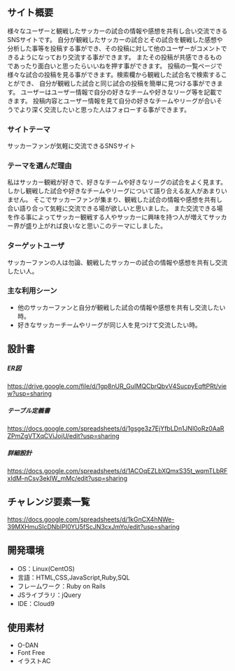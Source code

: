 # <SOCCERZONE>

## サイト概要
様々なユーザーと観戦したサッカーの試合の情報や感想を共有し合い交流できるSNSサイトです。 
自分が観戦したサッカーの試合とその試合を観戦した感想や分析した事等を投稿する事ができ、その投稿に対して他のユーザーがコメントできるようになっており交流する事ができます。
またその投稿が共感できるものであったり面白いと思ったらいいねを押す事ができます。 投稿の一覧ページで様々な試合の投稿を見る事ができます。検索欄から観戦した試合名で検索することができ、
自分が観戦した試合と同じ試合の投稿を簡単に見つける事ができます。
ユーザーはユーザー情報で自分の好きなチームや好きなリーグ等を記載できます。 
投稿内容とユーザー情報を見て自分の好きなチームやリーグが合いそうでより深く交流したいと思った人はフォローする事ができます。

### サイトテーマ
サッカーファンが気軽に交流できるSNSサイト

### テーマを選んだ理由
私はサッカー観戦が好きで、好きなチームや好きなリーグの試合をよく見ます。 しかし観戦した試合や好きなチームやリーグについて語り合える友人があまりいません。 
そこでサッカーファンが集まり、観戦した試合の情報や感想を共有し合い語り合って気軽に交流できる場が欲しいと思いました。 
また交流できる場を作る事によってサッカー観戦する人やサッカーに興味を持つ人が増えてサッカー界が盛り上がれば良いなと思いこのテーマにしました。

### ターゲットユーザ
サッカーファンの人は勿論、観戦したサッカーの試合の情報や感想を共有し交流したい人。

### 主な利用シーン
- 他のサッカーファンと自分が観戦した試合の情報や感想を共有し交流したい時。
- 好きなサッカーチームやリーグが同じ人を見つけて交流したい時。

## 設計書
##### ER図
https://drive.google.com/file/d/1gp8nUR_GuIMQCbrQbvV4SucpyEqftPRt/view?usp=sharing
##### テーブル定義書
https://docs.google.com/spreadsheets/d/1gsge3z7EjYfbLDn1JNl0oRz0AaRZPmZgVTXqCViJojU/edit?usp=sharing
##### 詳細設計
https://docs.google.com/spreadsheets/d/1ACOqEZLbXQmxS35t_wqmTLbRFxIdM-nCsv3ekIW_mMc/edit?usp=sharing

## チャレンジ要素一覧
https://docs.google.com/spreadsheets/d/1kGnCX4hNWe-39MXHmuSIcDNbIPI0YU5fScJN3cxJmYo/edit?usp=sharing

## 開発環境
- OS：Linux(CentOS)
- 言語：HTML,CSS,JavaScript,Ruby,SQL
- フレームワーク：Ruby on Rails
- JSライブラリ：jQuery
- IDE：Cloud9

## 使用素材
- O-DAN
- Font Free
- イラストAC